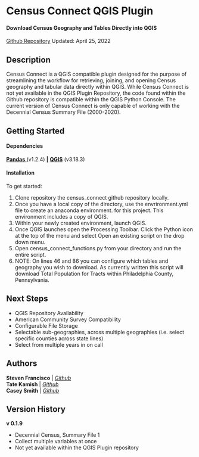 # Census Connect QGIS Plugin
#### Download Census Geography and Tables Directly into QGIS
[Github Repository](https://github.com/tatekamish/census_connect)
Updated: April 25, 2022

## Description
Census Connect is a QGIS compatible plugin designed for the purpose of streamlining the workflow for retrieving, joining, and opening Census geography and tabular data directly within QGIS. While Census Connect is not yet available in the QGIS Plugin Repository, the code found within the Github repository is compatible within the QGIS Python Console. The current version of Census Connect is only capable of working with the Decennial Census Summary File (2000-2020).

## Getting Started

#### Dependencies
[**Pandas** ](https://pandas.pydata.org/docs/user_guide/index.html)(v1.2.4) **|** [**QGIS**](https://qgis.org/en/site/) (v3.18.3)

#### Installation
To get started:
1. Clone repository the census_connect github repository locally.
2. Once you have a local copy of the directory, use the envrironment.yml file to create an anaconda environment. for this project. This environment includes a copy of QGIS.
3. Within your newly created environment, launch QGIS.
4. Once QGIS launches open the Processing Toolbar. Click the Python icon at the top of the menu and select Open an existing script on the drop down menu.
5. Open census_connect_functions.py from your directory and run the entire script.
6. NOTE: On lines 46 and 86 you can configure which tables and geography you wish to download. As currently written this script will download Total Population for Tracts within Philadelphia County, Pennsylvania.

## Next Steps
* QGIS Repository Availability
* American Community Survey Compatibility
* Configurable File Storage
* Selectable sub-geographies, across multiple geographies (i.e. select specific counties across state lines)
* Select from multiple years in on call

## Authors
**Steven Francisco** | *[Github](https://github.com/stfran22)* <br>
**Tate Kamish** | *[Github](https://github.com/tatekamish)* <br>
**Casey Smith** | *[Github](https://github.com/caseysmithpgh)* <br>
## Version History
**v 0.1.9**
* Decennial Census, Summary File 1
* Collect multiple variables at once
* Not yet available within the QGIS Plugin repository
